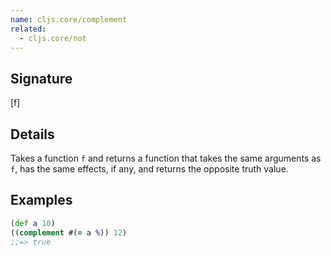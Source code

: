 ```yaml
---
name: cljs.core/complement
related:
  - cljs.core/not
---
```


## Signature
[f]


## Details

Takes a function `f` and returns a function that takes the same arguments as
`f`, has the same effects, if any, and returns the opposite truth value.


## Examples

```clj
(def a 10)
((complement #(= a %)) 12)
;;=> true
```
